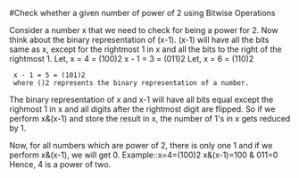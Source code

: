 #Check whether a given number of power of 2 using Bitwise Operations
 
Consider a number x that we need to check for being a power for 2. Now think about the binary representation of (x-1). 
(x-1) will have all the bits same as x, except for the rightmost 1 in x and all the bits to the right of the rightmost 1.
Let, x = 4 = (100)2
	 x - 1 = 3 = (011)2
Let, x = 6 = (110)2

	 x - 1 = 5 = (101)2
	 where ()2 represents the binary representation of a number.

The binary representation of x and x-1 will have all bits equal except the righmost 1 in x and all digits after the 
rightmost digit are flipped. So if we perform x&(x-1) and store the result in x, the number of 1's in x gets reduced by 1.

Now, for all numbers which are power of 2, there is only one 1 and if we perform x&(x-1), we will get 0.
Example::x=4=(100)2 
	 x&(x-1)=100 & 011=0
	 Hence, 4 is a power of two.


